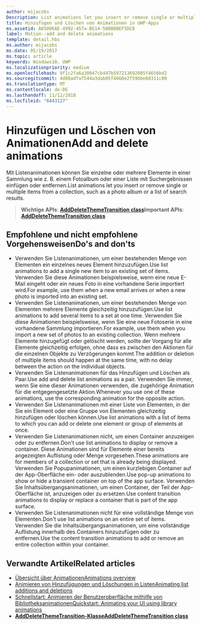 ```yaml
---
author: mijacobs
Description: List animations let you insert or remove single or multiple items from a collection, such as a photo album or a list of search results.
title: Hinzufügen und Löschen von Animationen in UWP-Apps
ms.assetid: A85006AE-4992-457a-B514-500B8BEF5DC8
label: Motion--add and delete animations
template: detail.hbs
ms.author: mijacobs
ms.date: 05/19/2017
ms.topic: article
keywords: Windows10, UWP
ms.localizationpriority: medium
ms.openlocfilehash: 9f1c2fa6a30047cb447b597213692085f4656bd2
ms.sourcegitcommit: 4d88adfaf544a3dab05f4660e2f59bbe60311c00
ms.translationtype: MT
ms.contentlocale: de-DE
ms.lasthandoff: 11/12/2018
ms.locfileid: "6443127"
---
```

# <a name="add-and-delete-animations"></a><span data-ttu-id="455f1-103">Hinzufügen und Löschen von Animationen</span><span class="sxs-lookup"><span data-stu-id="455f1-103">Add and delete animations</span></span>



<span data-ttu-id="455f1-104">Mit Listenanimationen können Sie einzelne oder mehrere Elemente in einer Sammlung wie z. B. einem Fotoalbum oder einer Liste mit Suchergebnissen einfügen oder entfernen.</span><span class="sxs-lookup"><span data-stu-id="455f1-104">List animations let you insert or remove single or multiple items from a collection, such as a photo album or a list of search results.</span></span>

> <span data-ttu-id="455f1-105">**Wichtige APIs**: [**AddDeleteThemeTransition class**](https://msdn.microsoft.com/library/windows/apps/br243048)</span><span class="sxs-lookup"><span data-stu-id="455f1-105">**Important APIs**: [**AddDeleteThemeTransition class**](https://msdn.microsoft.com/library/windows/apps/br243048)</span></span>


## <a name="dos-and-donts"></a><span data-ttu-id="455f1-106">Empfohlene und nicht empfohlene Vorgehensweisen</span><span class="sxs-lookup"><span data-stu-id="455f1-106">Do's and don'ts</span></span>


-   <span data-ttu-id="455f1-107">Verwenden Sie Listenanimationen, um einer bestehenden Menge von Elementen ein einzelnes neues Element hinzuzufügen.</span><span class="sxs-lookup"><span data-stu-id="455f1-107">Use list animations to add a single new item to an existing set of items.</span></span> <span data-ttu-id="455f1-108">Verwenden Sie diese Animationen beispielsweise, wenn eine neue E-Mail eingeht oder ein neues Foto in eine vorhandene Serie importiert wird.</span><span class="sxs-lookup"><span data-stu-id="455f1-108">For example, use them when a new email arrives or when a new photo is imported into an existing set.</span></span>
-   <span data-ttu-id="455f1-109">Verwenden Sie Listenanimationen, um einer bestehenden Menge von Elementen mehrere Elemente gleichzeitig hinzuzufügen.</span><span class="sxs-lookup"><span data-stu-id="455f1-109">Use list animations to add several items to a set at one time.</span></span> <span data-ttu-id="455f1-110">Verwenden Sie diese Animationen beispielsweise, wenn Sie eine neue Fotoserie in eine vorhandene Sammlung importieren.</span><span class="sxs-lookup"><span data-stu-id="455f1-110">For example, use them when you import a new set of photos to an existing collection.</span></span> <span data-ttu-id="455f1-111">Wenn mehrere Elemente hinzugefügt oder gelöscht werden, sollte der Vorgang für alle Elemente gleichzeitig erfolgen, ohne dass es zwischen den Aktionen für die einzelnen Objekte zu Verzögerungen kommt.</span><span class="sxs-lookup"><span data-stu-id="455f1-111">The addition or deletion of multiple items should happen at the same time, with no delay between the action on the individual objects.</span></span>
-   <span data-ttu-id="455f1-112">Verwenden Sie Listenanimationen für das Hinzufügen und Löschen als Paar.</span><span class="sxs-lookup"><span data-stu-id="455f1-112">Use add and delete list animations as a pair.</span></span> <span data-ttu-id="455f1-113">Verwenden Sie immer, wenn Sie eine dieser Animationen verwenden, die zugehörige Animation für die entgegengesetzte Aktion.</span><span class="sxs-lookup"><span data-stu-id="455f1-113">Whenever you use one of these animations, use the corresponding animation for the opposite action.</span></span>
-   <span data-ttu-id="455f1-114">Verwenden Sie Listenanimationen mit einer Liste von Elementen, in der Sie ein Element oder eine Gruppe von Elementen gleichzeitig hinzufügen oder löschen können.</span><span class="sxs-lookup"><span data-stu-id="455f1-114">Use list animations with a list of items to which you can add or delete one element or group of elements at once.</span></span>
-   <span data-ttu-id="455f1-115">Verwenden Sie Listenanimationen nicht, um einen Container anzuzeigen oder zu entfernen.</span><span class="sxs-lookup"><span data-stu-id="455f1-115">Don't use list animations to display or remove a container.</span></span> <span data-ttu-id="455f1-116">Diese Animationen sind für Elemente einer bereits angezeigten Auflistung oder Menge vorgesehen.</span><span class="sxs-lookup"><span data-stu-id="455f1-116">These animations are for members of a collection or set that is already being displayed.</span></span> <span data-ttu-id="455f1-117">Verwenden Sie Popupanimationen, um einen kurzlebigen Container auf der App-Oberfläche ein- oder auszublenden.</span><span class="sxs-lookup"><span data-stu-id="455f1-117">Use pop-up animations to show or hide a transient container on top of the app surface.</span></span> <span data-ttu-id="455f1-118">Verwenden Sie Inhaltsübergangsanimationen, um einen Container, der Teil der App-Oberfläche ist, anzuzeigen oder zu ersetzen.</span><span class="sxs-lookup"><span data-stu-id="455f1-118">Use content transition animations to display or replace a container that is part of the app surface.</span></span>
-   <span data-ttu-id="455f1-119">Verwenden Sie Listenanimationen nicht für eine vollständige Menge von Elementen.</span><span class="sxs-lookup"><span data-stu-id="455f1-119">Don't use list animations on an entire set of items.</span></span> <span data-ttu-id="455f1-120">Verwenden Sie die Inhaltsübergangsanimationen, um eine vollständige Auflistung innerhalb des Containers hinzuzufügen oder zu entfernen.</span><span class="sxs-lookup"><span data-stu-id="455f1-120">Use the content transition animations to add or remove an entire collection within your container.</span></span>



## <a name="related-articles"></a><span data-ttu-id="455f1-121">Verwandte Artikel</span><span class="sxs-lookup"><span data-stu-id="455f1-121">Related articles</span></span>

* [<span data-ttu-id="455f1-122">Übersicht über Animationen</span><span class="sxs-lookup"><span data-stu-id="455f1-122">Animations overview</span></span>](https://msdn.microsoft.com/library/windows/apps/mt187350)
* [<span data-ttu-id="455f1-123">Animieren von Hinzufügungen und Löschungen in Listen</span><span class="sxs-lookup"><span data-stu-id="455f1-123">Animating list additions and deletions</span></span>](https://msdn.microsoft.com/library/windows/apps/xaml/jj649430)
* [<span data-ttu-id="455f1-124">Schnellstart: Animieren der Benutzeroberfläche mithilfe von Bibliotheksanimationen</span><span class="sxs-lookup"><span data-stu-id="455f1-124">Quickstart: Animating your UI using library animations</span></span>](https://msdn.microsoft.com/library/windows/apps/xaml/hh452703)
* [**<span data-ttu-id="455f1-125">AddDeleteThemeTransition-Klasse</span><span class="sxs-lookup"><span data-stu-id="455f1-125">AddDeleteThemeTransition class</span></span>**](https://msdn.microsoft.com/library/windows/apps/br243048)

 

 




